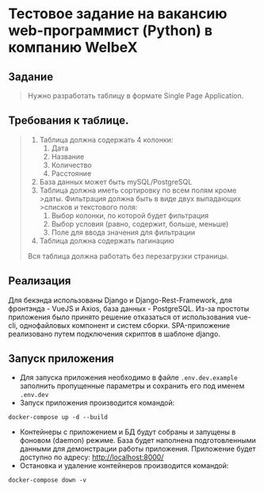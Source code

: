 # Тестовое задание на вакансию web-программист (Python) в компанию WelbeX
## Задание
>Нужно разработать таблицу в формате Single Page Application.
>
## Требования к таблице.
>1. Таблица должна содержать 4 колонки:
>    1. Дата
>    2. Название
>    3. Количество
>    4. Расстояние
>2. База данных может быть mySQL/PostgreSQL
>3. Таблица должна иметь сортировку по всем полям кроме >даты. Фильтрация должна быть в виде двух выпадающих >списков и текстового поля:
>    1. Выбор колонки, по которой будет фильтрация
>    2. Выбор условия (равно, содержит, больше, меньше)
>    3. Поле для ввода значения для фильтрации
>4. Таблица должна содержать пагинацию
>
>Вся таблица должна работать без перезагрузки страницы.
## Реализация
Для бекэнда использованы Django и Django-Rest-Framework, для фронтэнда - VueJS и Axios, база данных - PostgreSQL. Из-за простоты приложения было принято решение отказаться от использования vue-cli, однофайловых компонент и систем сборки. SPA-приложение реализовано путем подключения скриптов в шаблоне django.
## Запуск приложения
* Для запуска приложения необходимо в файле `.env.dev.example` заполнить пропущенные параметры и сохранить его под именем `.env.dev`
* Запуск приложения производится командой:
```shell
docker-compose up -d --build
```
* Контейнеры с приложением и БД будут собраны и запущены в фоновом (daemon) режиме. База будет наполнена подготовленными данными для демонстрации работы приложения. Приложение будет доступно по адресу: [http://localhost:8000/](http://localhost:8000/)
* Остановка и удаление контейнеров производится командой:
```shell
docker-compose down -v
```
